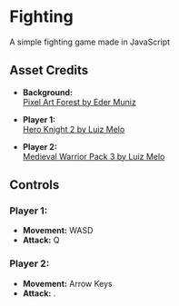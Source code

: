 # Fighting
A simple fighting game made in JavaScript
## Asset Credits

- **Background:**  
  [Pixel Art Forest by Eder Muniz](https://edermunizz.itch.io/free-pixel-art-forest)
  
- **Player 1:**  
  [Hero Knight 2 by Luiz Melo](https://luizmelo.itch.io/hero-knight-2)
  
- **Player 2:**  
  [Medieval Warrior Pack 3 by Luiz Melo](https://luizmelo.itch.io/medieval-warrior-pack-3)

## Controls

### Player 1:
- **Movement:** WASD
- **Attack:** Q

### Player 2:
- **Movement:** Arrow Keys
- **Attack:** .
